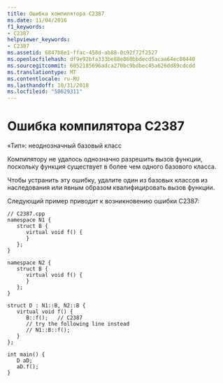 ```yaml
---
title: Ошибка компилятора C2387
ms.date: 11/04/2016
f1_keywords:
- C2387
helpviewer_keywords:
- C2387
ms.assetid: 6847b8e1-ffac-458d-ab88-0c92f72f2527
ms.openlocfilehash: df9e92bfa333be88e860bbdecd5acaa64ec80440
ms.sourcegitcommit: 6052185696adca270bc9bdbec45a626dd89cdcdd
ms.translationtype: MT
ms.contentlocale: ru-RU
ms.lasthandoff: 10/31/2018
ms.locfileid: "50629311"
---
```

# <a name="compiler-error-c2387"></a>Ошибка компилятора C2387

«Тип»: неоднозначный базовый класс

Компилятору не удалось однозначно разрешить вызов функции, поскольку функция существует в более чем одного базового класса.

Чтобы устранить эту ошибку, удалите один из базовых классов из наследования или явным образом квалифицировать вызов функции.

Следующий пример приводит к возникновению ошибки C2387:

```
// C2387.cpp
namespace N1 {
   struct B {
      virtual void f() {
      }
   };
}

namespace N2 {
   struct B {
      virtual void f() {
      }
   };
}

struct D : N1::B, N2::B {
   virtual void f() {
      B::f();   // C2387
      // try the following line instead
      // N1::B::f();
   }
};

int main() {
   D aD;
   aD.f();
}
```